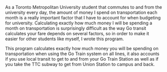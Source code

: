 As a Toronto Metropolitan University student that commutes to and from the university every day, the amount of money I spend on transportation each month
is a really important factor that I have to account for when budgeting for university. Calculating exactly how much money I will be spending a month on
transportation is surprisingly difficult as the way Go transit calculates your fare depends on several factors, so in order to make it easier for other
students like myself, I wrote this program.

This program calculates exactly how much money you will be spending on transportation when using the Go Train system on all lines, it also accounts if you use local
transit to get to and from your Go Train Station as well as if you take the TTC subway to get from Union Station to campus and back.
